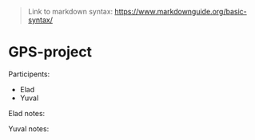 > Link to markdown syntax: https://www.markdownguide.org/basic-syntax/

# GPS-project

Participents:

- Elad
- Yuval


Elad notes:




Yuval notes: 
